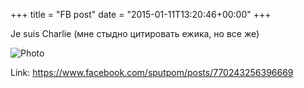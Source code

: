 +++
title = "FB post"
date = "2015-01-11T13:20:46+00:00"
+++

Je suis Charlie (мне стыдно цитировать ежика, но все же)

![Photo](https://scontent.xx.fbcdn.net/v/t1.0-1/p100x100/15826022_1226633470757643_6756050982564384499_n.jpg?oh=3cfbd0d9ee3e1d12bb44f2b982196891&oe=5961D13F)


Link: https://www.facebook.com/sputpom/posts/770243256396669

